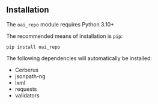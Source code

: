 ## Installation

The `oai_repo` module requires Python 3.10+

The recommended means of installation is `pip`:
```
pip install oai_repo
```

The following dependencies will automatically be installed:

* Cerberus
* jsonpath-ng
* lxml
* requests
* validators

